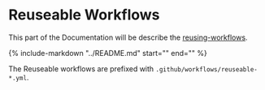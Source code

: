 # Reuseable Workflows

This part of the Documentation will be describe the [reusing-workflows](https://docs.github.com/en/actions/learn-github-actions/reusing-workflows#overview).


{%
   include-markdown "../README.md"
   start="<!--td-workflows-start-->"
   end="<!--td-workflows-end-->"
%}

The Reuseable workflows are prefixed with ```.github/workflows/reuseable-*.yml```.
